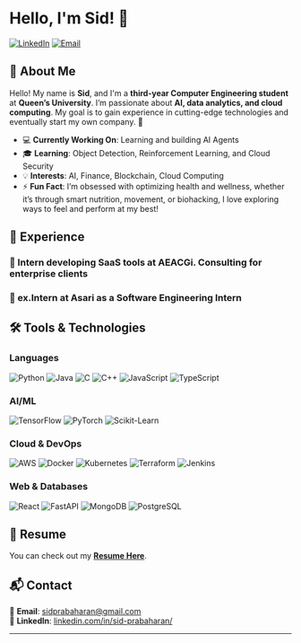 # Hello, I'm Sid! 👋

[![LinkedIn](https://img.shields.io/badge/-LinkedIn-blue?style=flat-square&logo=Linkedin&logoColor=white&link=https://www.linkedin.com/in/sid-prabaharan/)](https://www.linkedin.com/in/sid-prabaharan-3779b9260/)
[![Email](https://img.shields.io/badge/-Email-c14438?style=flat-square&logo=Gmail&logoColor=white&link=mailto:youremail@example.com)](mailto:sid-prabaharan@gmail.com)

## 📌 About Me
Hello! My name is **Sid**, and I'm a **third-year Computer Engineering student** at **Queen’s University**. I’m passionate about **AI, data analytics, and cloud computing**. My goal is to gain experience in cutting-edge technologies and eventually start my own company. 🚀

- 💻 **Currently Working On**: Learning and building AI Agents
- 🎓 **Learning**: Object Detection, Reinforcement Learning, and Cloud Security
- 💡 **Interests**: AI, Finance, Blockchain, Cloud Computing
- ⚡ **Fun Fact**: I’m obsessed with optimizing health and wellness, whether it’s through smart nutrition, movement, or biohacking, I love exploring ways to feel and perform at my best!

## 💼 Experience
### 🏢 Intern developing SaaS tools at AEACGi. Consulting for enterprise clients
### 🏢 ex.Intern at Asari as a Software Engineering Intern 


## 🛠 Tools & Technologies

### Languages
![Python](https://img.shields.io/badge/Python-3776AB?style=for-the-badge&logo=python&logoColor=white)
![Java](https://img.shields.io/badge/Java-007396?style=for-the-badge&logo=openjdk&logoColor=white)
![C](https://img.shields.io/badge/C-00599C?style=for-the-badge&logo=c&logoColor=white)
![C++](https://img.shields.io/badge/C++-00599C?style=for-the-badge&logo=c%2B%2B&logoColor=white)
![JavaScript](https://img.shields.io/badge/JavaScript-F7DF1E?style=for-the-badge&logo=javascript&logoColor=black)
![TypeScript](https://img.shields.io/badge/TypeScript-007ACC?style=for-the-badge&logo=typescript&logoColor=white)

### AI/ML
![TensorFlow](https://img.shields.io/badge/TensorFlow-FF6F00?style=for-the-badge&logo=tensorflow&logoColor=white)
![PyTorch](https://img.shields.io/badge/PyTorch-EE4C2C?style=for-the-badge&logo=pytorch&logoColor=white)
![Scikit-Learn](https://img.shields.io/badge/Scikit--Learn-F7931E?style=for-the-badge&logo=scikit-learn&logoColor=white)

### Cloud & DevOps
![AWS](https://img.shields.io/badge/AWS-232F3E?style=for-the-badge&logo=amazon-aws&logoColor=white)
![Docker](https://img.shields.io/badge/Docker-2496ED?style=for-the-badge&logo=docker&logoColor=white)
![Kubernetes](https://img.shields.io/badge/Kubernetes-326CE5?style=for-the-badge&logo=kubernetes&logoColor=white)
![Terraform](https://img.shields.io/badge/Terraform-7B42BC?style=for-the-badge&logo=terraform&logoColor=white)
![Jenkins](https://img.shields.io/badge/Jenkins-D24939?style=for-the-badge&logo=jenkins&logoColor=white)

### Web & Databases
![React](https://img.shields.io/badge/React-61DAFB?style=for-the-badge&logo=react&logoColor=black)
![FastAPI](https://img.shields.io/badge/FastAPI-009688?style=for-the-badge&logo=fastapi&logoColor=white)
![MongoDB](https://img.shields.io/badge/MongoDB-47A248?style=for-the-badge&logo=mongodb&logoColor=white)
![PostgreSQL](https://img.shields.io/badge/PostgreSQL-336791?style=for-the-badge&logo=postgresql&logoColor=white)


## 📄 Resume
You can check out my **[Resume Here](https://drive.google.com/file/d/1TXbW1Ea0oOACHj1ibFtreTVdCueAjObg/view?usp=drive_link)**.

## 📬 Contact
📧 **Email**: [sidprabaharan@gmail.com](mailto:sidprabaharan@gmail.com)  
🔗 **LinkedIn**: [linkedin.com/in/sid-prabaharan/](https://www.linkedin.com/in/sid-prabaharan-3779b9260/)  


---


